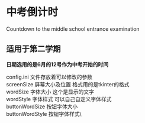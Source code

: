 # 中考倒计时

Countdown to the middle school entrance examination

## 适用于第二学期

**日期选用的是6月的12号作为中考开始的时间**

config.ini  文件存放着可以修改的参数\
screenSize    屏幕大小及位置    格式用的是tkinter的格式\
wordSize    字体大小    这个是显示的文字\
wordStyle    字体样式    可以自己自定义字体样式\
buttonWordSize    按钮字体大小\
buttonWordStyle    按钮字体样式\
